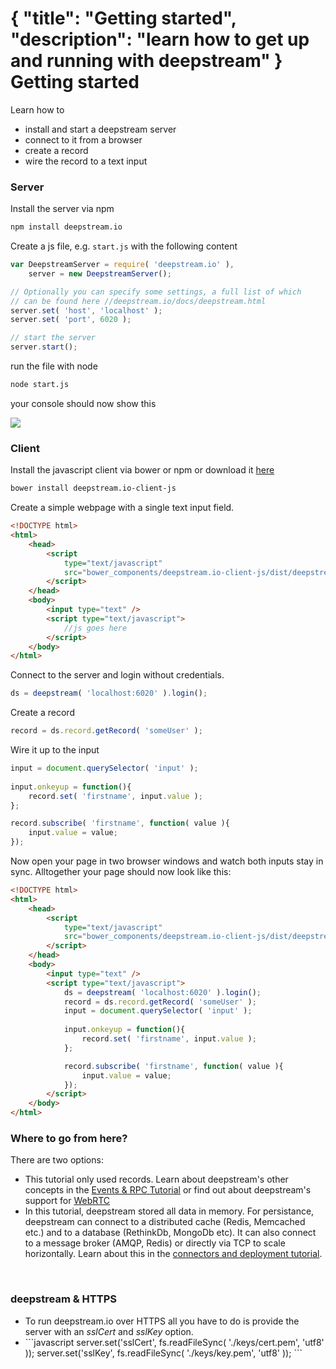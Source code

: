{
	"title": "Getting started",
	"description": "learn how to get up and running with deepstream"
}
Getting started
====================================
Learn how to 
* install and start a deepstream server
* connect to it from a browser 
* create a record
* wire the record to a text input

### Server
Install the server via npm

```bash
npm install deepstream.io
```

Create a js file, e.g. `start.js` with the following content

```javascript
var DeepstreamServer = require( 'deepstream.io' ),
	server = new DeepstreamServer();

// Optionally you can specify some settings, a full list of which
// can be found here //deepstream.io/docs/deepstream.html
server.set( 'host', 'localhost' );
server.set( 'port', 6020 );

// start the server
server.start();
```

run the file with node

```bash
node start.js
```

your console should now show this

<img src="../assets/images/deepstream-started-console.png" />

### Client

Install the javascript client via bower or npm or download it [here](//raw.githubusercontent.com/deepstreamIO/deepstream.io-client-js/master/dist/deepstream.min.js)

```bash
bower install deepstream.io-client-js
```

Create a simple webpage with a single text input field. 

```html
<!DOCTYPE html>
<html>
	<head>
		<script 
			type="text/javascript" 
			src="bower_components/deepstream.io-client-js/dist/deepstream.js">
		</script>
	</head>
	<body>
		<input type="text" />
		<script type="text/javascript">
			//js goes here
		</script>
	</body>
</html>
```

Connect to the server and login without credentials.

```javascript
ds = deepstream( 'localhost:6020' ).login();
```

Create a record

```javascript
record = ds.record.getRecord( 'someUser' );
```

Wire it up to the input

```javascript
input = document.querySelector( 'input' );
			
input.onkeyup = function(){
	record.set( 'firstname', input.value );
};

record.subscribe( 'firstname', function( value ){
	input.value = value;
});
```

Now open your page in two browser windows and watch both inputs stay in sync. Alltogether your page
should now look like this:

```html
<!DOCTYPE html>
<html>
	<head>
		<script 
			type="text/javascript" 
			src="bower_components/deepstream.io-client-js/dist/deepstream.js">
		</script>
	</head>
	<body>
		<input type="text" />
		<script type="text/javascript">
			ds = deepstream( 'localhost:6020' ).login();
			record = ds.record.getRecord( 'someUser' );
			input = document.querySelector( 'input' );
			
			input.onkeyup = function(){
				record.set( 'firstname', input.value );
			};

			record.subscribe( 'firstname', function( value ){
				input.value = value;
			});
		</script>
	</body>
</html>
```

### Where to go from here?
There are two options:
* This tutorial only used records. Learn about deepstream's other concepts in the [Events & RPC Tutorial](events-and-rpcs.html) or find out about deepstream's support for [WebRTC](webrtc.html)
* In this tutorial, deepstream stored all data in memory. For persistance, deepstream can connect to a distributed cache (Redis, Memcached etc.) and to a database (RethinkDb, MongoDb etc). It can also connect to a message broker (AMQP, Redis) or directly via TCP to scale horizontally. Learn about this in the [connectors and deployment tutorial](connectors-and-deployment.html).

<br/>

<div class="hint-box fa fa-gears">
	<h3>deepstream & HTTPS</h3>
	<ul>
		<li>
			To run deepstream.io over HTTPS all you have to do is provide
			the server with an <em>sslCert</em> and <em>sslKey</em> option.
		</li>
		<li>
			```javascript
server.set('sslCert', fs.readFileSync( './keys/cert.pem', 'utf8' ));
server.set('sslKey',  fs.readFileSync( './keys/key.pem', 'utf8' ));
			```
		</li>
  	</ul>
</div>